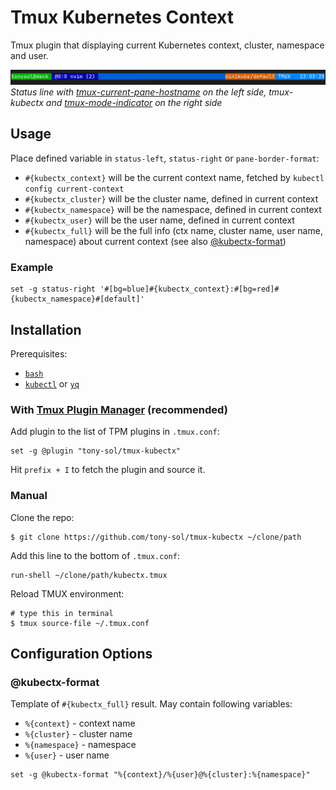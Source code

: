 # Tmux Kubernetes Context

Tmux plugin that displaying current Kubernetes context, cluster, namespace and user.

![status-line](assets/status-line.png)
*Status line with [tmux-current-pane-hostname](https://github.com/Tony-Sol/tmux-current-pane-hostname) on the left side, tmux-kubectx and [tmux-mode-indicator](https://github.com/MunifTanjim/tmux-mode-indicator) on the right side*

## Usage

Place defined variable in `status-left`, `status-right` or `pane-border-format`:
- `#{kubectx_context}` will be the current context name, fetched by `kubectl config current-context`
- `#{kubectx_cluster}` will be the cluster name, defined in current context
- `#{kubectx_namespace}` will be the namespace, defined in current context
- `#{kubectx_user}` will be the user name, defined in current context
- `#{kubectx_full}` will be the full info (ctx name, cluster name, user name, namespace) about current context (see also [@kubectx-format](#kubectx-format))

### Example

```tmux
set -g status-right '#[bg=blue]#{kubectx_context}:#[bg=red]#{kubectx_namespace}#[default]'
```

## Installation

Prerequisites:
* [`bash`](https://www.gnu.org/software/bash/)
* [`kubectl`](https://github.com/kubernetes/kubectl) or [`yq`](https://github.com/mikefarah/yq)

### With [Tmux Plugin Manager](https://github.com/tmux-plugins/tpm) (recommended)

Add plugin to the list of TPM plugins in `.tmux.conf`:

```tmux
set -g @plugin "tony-sol/tmux-kubectx"
```

Hit `prefix + I` to fetch the plugin and source it.

### Manual

Clone the repo:

```shell
$ git clone https://github.com/tony-sol/tmux-kubectx ~/clone/path
```

Add this line to the bottom of `.tmux.conf`:

```tmux
run-shell ~/clone/path/kubectx.tmux
```

Reload TMUX environment:

```shell
# type this in terminal
$ tmux source-file ~/.tmux.conf
```

## Configuration Options

### @kubectx-format

Template of `#{kubectx_full}` result. May contain following variables:
- `%{context}` - context name
- `%{cluster}` - cluster name
- `%{namespace}` - namespace
- `%{user}` - user name

```tmux
set -g @kubectx-format "%{context}/%{user}@%{cluster}:%{namespace}"
```
